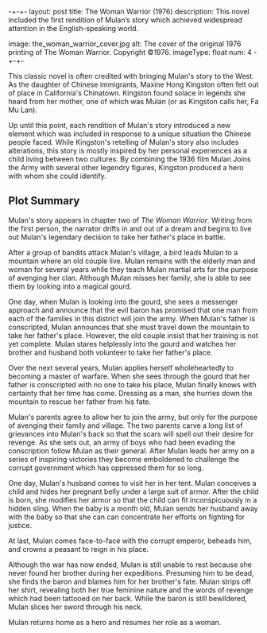 -+-+-
layout: post
title: The Woman Warrior (1976)
description: This novel included the first rendition of Mulan&rsquo;s story which achieved widespread attention in the English-speaking world.

image: the_woman_warrior_cover.jpg
alt: The cover of the original 1976 printing of The Woman Warrior. Copyright &copy;1976.
imageType: float
num: 4
-+-+-

This classic novel is often credited with bringing Mulan's story to the West. As the daughter of Chinese immigrants, Maxine Hong Kingston often felt out of place in California's Chinatown. Kingston found solace in legends she heard from her mother, one of which was Mulan (or as Kingston calls her, Fa Mu Lan).

Up until this point, each rendition of Mulan's story introduced a new element which was included in response to a unique situation the Chinese people faced. While Kingston's retelling of Mulan's story also includes alterations, this story is mostly inspired by her personal experiences as a child living between two cultures. By combining the 1936 film Mulan Joins the Army with several other legendry figures, Kingston produced a hero with whom she could identify.

<h2>Plot Summary</h2>

Mulan's story appears in chapter two of *The Woman Warrior*. Writing from the first person, the narrator drifts in and out of a dream and begins to live out Mulan's legendary decision to take her father's place in battle.

After a group of bandits attack Mulan's village, a bird leads Mulan to a mountain where an old couple live. Mulan remains with the elderly man and woman for several years while they teach Mulan martial arts for the purpose of avenging her clan. Although Mulan misses her family, she is able to see them by looking into a magical gourd.

One day, when Mulan is looking into the gourd, she sees a messenger approach and announce that the evil baron has promised that one man from each of the families in this district will join the army. When Mulan's father is conscripted, Mulan announces that she must travel down the mountain to take her father's place. However, the old couple insist that her training is not yet complete. Mulan stares helplessly into the gourd and watches her brother and husband both volunteer to take her father's place.

Over the next several years, Mulan applies herself wholeheartedly to becoming a master of warfare. When she sees through the gourd that her father is conscripted with no one to take his place, Mulan finally knows with certainty that her time has come. Dressing as a man, she hurries down the mountain to rescue her father from his fate.

Mulan's parents agree to allow her to join the army, but only for the purpose of avenging their family and village. The two parents carve a long list of grievances into Mulan's back so that the scars will spell out their desire for revenge. As she sets out, an army of boys who had been evading the conscription follow Mulan as their general. After Mulan leads her army on a series of inspiring victories they become emboldened to challenge the corrupt government which has oppressed them for so long.

One day, Mulan's husband comes to visit her in her tent. Mulan conceives a child and hides her pregnant belly under a large suit of armor. After the child is born, she modifies her armor so that the child can fit inconspicuously in a hidden sling. When the baby is a month old, Mulan sends her husband away with the baby so that she can can concentrate her efforts on fighting for justice.

At last, Mulan comes face-to-face with the corrupt emperor, beheads him, and crowns a peasant to reign in his place.

Although the war has now ended, Mulan is still unable to rest because she never found her brother during her expeditions. Presuming him to be dead, she finds the baron and blames him for her brother's fate. Mulan strips off her shirt, revealing both her true feminine nature and the words of revenge which had been tattooed on her back. While the baron is still bewildered, Mulan slices her sword through his neck.

Mulan returns home as a hero and resumes her role as a woman.
